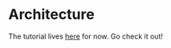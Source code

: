 
# Architecture

The tutorial lives [here](https://github.com/evancz/elm-architecture-tutorial/) for now. Go check it out!